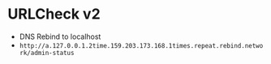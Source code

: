 # URLCheck v2

- DNS Rebind to localhost 
- `http://a.127.0.0.1.2time.159.203.173.168.1times.repeat.rebind.network/admin-status`
